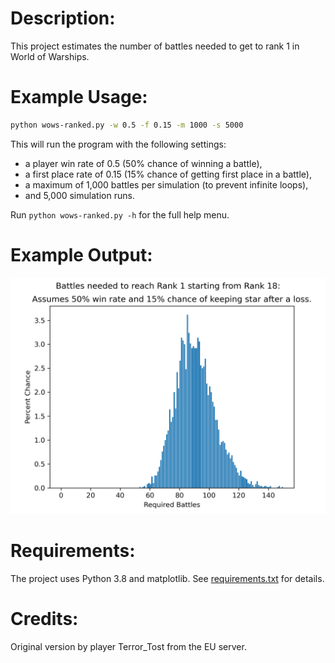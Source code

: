 # Description:
This project estimates the number of battles needed to get to rank 1 in World of Warships.

# Example Usage:
```bash
python wows-ranked.py -w 0.5 -f 0.15 -m 1000 -s 5000
```

This will run the program with the following settings:
* a player win rate of 0.5 (50% chance of winning a battle), 
* a first place rate of 0.15 (15% chance of getting first place in a battle),
* a maximum of 1,000 battles per simulation (to prevent infinite loops),
* and 5,000 simulation runs.

Run `python wows-ranked.py -h` for the full help menu.

# Example Output:
![Example histogram][example]


# Requirements:
The project uses Python 3.8 and matplotlib. See [requirements.txt](https://github.com/jcorvino/wows-ranked/blob/master/requirements.txt) for details.

# Credits:
Original version by player Terror_Tost from the EU server.


[example]: https://github.com/jcorvino/wows-ranked/raw/master/images/example.png "Example histogram"